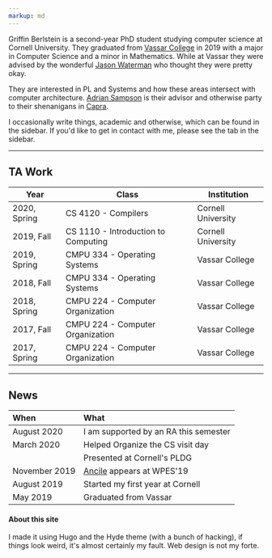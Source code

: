 ```yaml
---
markup: md
---
```


Griffin Berlstein is a second-year PhD student studying computer science at
Cornell University. They graduated from [Vassar College](https://www.vassar.edu/)
in 2019 with a major in Computer Science and a minor in Mathematics. While at
Vassar they were advised by the wonderful
[Jason Waterman](https://www.vassar.edu/faculty/jawaterman/)
who thought they were pretty okay.

They are interested in PL and Systems and how these areas intersect with computer architecture.
[Adrian Sampson](https://www.cs.cornell.edu/~asampson/) is their advisor and otherwise party to their shenanigans in [Capra](https://capra.cs.cornell.edu/).

I occasionally write things, academic and otherwise, which can be found in the
sidebar. If you'd like to get in contact with me, please see the tab in the
sidebar.

---

## TA Work

| Year         | Class                               | Institution        |
| ------------ | ----------------------------------- | ------------------ |
| 2020, Spring | CS 4120 - Compilers                 | Cornell University |
| 2019, Fall   | CS 1110 - Introduction to Computing | Cornell University |
| 2019, Spring | CMPU 334 - Operating Systems        | Vassar College     |
| 2018, Fall   | CMPU 334 - Operating Systems        | Vassar College     |
| 2018, Spring | CMPU 224 - Computer Organization    | Vassar College     |
| 2017, Fall   | CMPU 224 - Computer Organization    | Vassar College     |
| 2017, Spring | CMPU 224 - Computer Organization    | Vassar College     |

---

## News
| When          | What                                        |
| :------------ | :------------------------------------------ |
| August 2020   | I am supported by an RA this semester       |
| March 2020    | Helped Organize the CS visit day            |
|               | Presented at Cornell's PLDG                 |
| November 2019 | [Ancile](pdf/ancile.pdf) appears at WPES'19 |
| August 2019   | Started my first year at Cornell            |
| May 2019      | Graduated from Vassar                       |


#### About this site

I made it using Hugo and the Hyde theme (with a bunch of hacking), if things
look weird, it's almost certainly my fault. Web design is not my forte.
